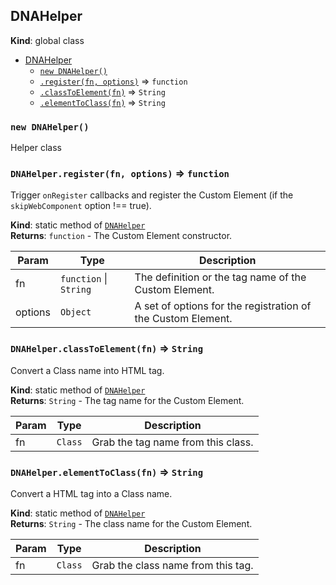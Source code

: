 <a name="DNAHelper"></a>
## DNAHelper
**Kind**: global class  

* [DNAHelper](#DNAHelper)
    * [`new DNAHelper()`](#new_DNAHelper_new)
    * [`.register(fn, options)`](#DNAHelper.register) ⇒ <code>function</code>
    * [`.classToElement(fn)`](#DNAHelper.classToElement) ⇒ <code>String</code>
    * [`.elementToClass(fn)`](#DNAHelper.elementToClass) ⇒ <code>String</code>

<a name="new_DNAHelper_new"></a>
### `new DNAHelper()`
Helper class

<a name="DNAHelper.register"></a>
### `DNAHelper.register(fn, options)` ⇒ <code>function</code>
Trigger `onRegister` callbacks and register the Custom Element (if the `skipWebComponent` option !== true).

**Kind**: static method of <code>[DNAHelper](#DNAHelper)</code>  
**Returns**: <code>function</code> - The Custom Element constructor.  

| Param | Type | Description |
| --- | --- | --- |
| fn | <code>function</code> &#124; <code>String</code> | The definition or the tag name of the Custom Element. |
| options | <code>Object</code> | A set of options for the registration of the Custom Element. |

<a name="DNAHelper.classToElement"></a>
### `DNAHelper.classToElement(fn)` ⇒ <code>String</code>
Convert a Class name into HTML tag.

**Kind**: static method of <code>[DNAHelper](#DNAHelper)</code>  
**Returns**: <code>String</code> - The tag name for the Custom Element.  

| Param | Type | Description |
| --- | --- | --- |
| fn | <code>Class</code> | Grab the tag name from this class. |

<a name="DNAHelper.elementToClass"></a>
### `DNAHelper.elementToClass(fn)` ⇒ <code>String</code>
Convert a HTML tag into a Class name.

**Kind**: static method of <code>[DNAHelper](#DNAHelper)</code>  
**Returns**: <code>String</code> - The class name for the Custom Element.  

| Param | Type | Description |
| --- | --- | --- |
| fn | <code>Class</code> | Grab the class name from this tag. |

